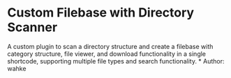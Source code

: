 # Custom Filebase with Directory Scanner
 A custom plugin to scan a directory structure and create a filebase with category structure, file viewer, and download functionality in a single shortcode, supporting multiple file types and search functionality.  * Author: wahke

